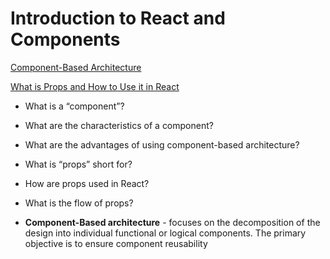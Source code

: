 # Introduction to React and Components

[Component-Based Architecture](https://www.tutorialspoint.com/software_architecture_design/component_based_architecture.htm)

[What is Props and How to Use it in React](https://itnext.io/what-is-props-and-how-to-use-it-in-react-da307f500da0)

- What is a “component”?
- What are the characteristics of a component?
- What are the advantages of using component-based architecture?

- What is “props” short for?
- How are props used in React?
- What is the flow of props?

- **Component-Based architecture** - focuses on the decomposition of the design into individual functional or logical components. The primary objective is to ensure component reusability
